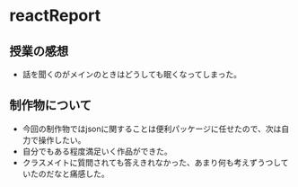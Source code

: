 # reactReport
## 授業の感想

- 話を聞くのがメインのときはどうしても眠くなってしまった。

## 制作物について
- 今回の制作物ではjsonに関することは便利パッケージに任せたので、次は自力で操作したい。
- 自分でもある程度満足いく作品ができた。
- クラスメイトに質問されても答えきれなかった、あまり何も考えずうつしていたのだなと痛感した。
